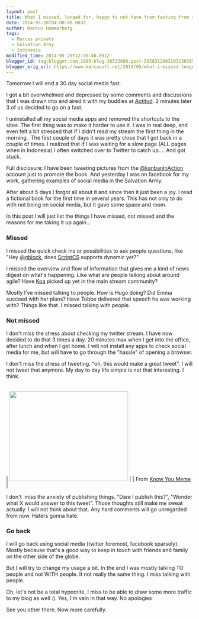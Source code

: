 ```yaml
---
layout: post
title: What I missed, longed for, happy to not have from fasting from social media
date: 2014-05-28T04:00:00.003Z
author: Marcus Hammarberg
tags:
  - Marcus private
  - Salvation Army
  - Indonesia
modified_time: 2014-05-29T12:35:40.891Z
blogger_id: tag:blogger.com,1999:blog-36533086.post-5858312803103136395
blogger_orig_url: https://www.marcusoft.net/2014/05/what-i-missed-longed-for-happy-to-not.html
---
```


Tomorrow I will end a 30 day social media fast.

I got a bit overwhelmed and depressed by some comments and discussions
that I was drawn into and aired it with my buddies at
<a href="http://www.aptitud.se/" target="_blank">Aptitud</a>. 2 minutes
later 3 of us decided to go on a fast.

I uninstalled all my social media apps and removed the shortcuts to the
sites. The first thing was to make it
harder to use it. I was in real deep, and even felt a bit stressed that
if I didn't read my stream the first thing in the morning.  The first
couple of days it was pretty close that I got back in a couple of times.
I realized that if I was waiting for a slow page (ALL pages when in
Indonesia) I often switched over to Twitter to catch up.... And got
stuck.

Full disclosure: I have been tweeting pictures from
the <a href="http://twitter.com/kanbanInAction"
target="_blank">@kanbanInAction</a> account just to promote the book.
And yesterday I was on facebook for my work, gathering examples of
social media in the Salvation Army.

After about 5 days I forgot all about it and since then it just been a
joy. I read a fictional book for the first time in several years. This
has not only to do with not being on social media, but it gave some
space and room.

In this post I will just list the things I have missed, not missed and
the reasons for me taking it up again...

### Missed

I missed the quick check ins or possibilities to ask people questions,
like
"Hey <a href="http://twitter.com/gblock" target="_blank">@gblock</a>,
does <a href="http://scriptcs.net/" target="_blank">ScriptCS</a>
supports dynamic yet?"

I missed the overview and flow of information that gives me a kind of
news digest on what's happening. Like what are people talking about
around agile? Have
<a href="http://www.koajs.com/" target="_blank">Koa</a> picked up yet in
the main stream community?

Mostly I've missed talking to people. How is Hugo doing? Did Emma
succeed with her plans? Have Tobbe delivered that speech he was working
with? Things like that. I missed talking with people.

### Not missed

I don't miss the stress about checking my twitter stream. I have now
decided to do that 3 times a day. 20 minutes max when I get into the
office, after lunch and when I get home. I will not install any apps to
check social media for me, but will have to go through the "hassle" of
opening a browser.

I don't miss the stress of tweeting. "oh, this would make a great
tweet". I will not tweet that anymore. My day to day life simple is not
that interesting. I think.

|     |
| :-: |

| <a
  href="http://i0.kym-cdn.com/photos/images/newsfeed/000/039/080/5008_9c00_420.gif?1318992465"
                                      data-imageanchor="1"
     style="clear: right; margin-bottom: 1em; margin-left: auto; margin-right: auto;"><img
  src="http://i0.kym-cdn.com/photos/images/newsfeed/000/039/080/5008_9c00_420.gif?1318992465"
                        data-border="0" width="320" height="243" /></a> |
| From <a href="http://knowyourmeme.com/memes/haters-gonna-hate"
                               target="_blank">Know You Meme</a> |

I don't  miss the anxiety of publishing things. "Dare I publish this?",
"Wonder what X would answer to this tweet". Those thoughts still make me
sweat actually. I will not think about that. Any hard comments will go
unregarded from now.
Haters gonna hate.

### Go back

I will go back using social media (twitter foremost, facebook sparsely).
Mostly because that's a good way to keep in touch with friends and
family on the other side of the globe.

But I will try to change my usage a bit. In the end I was mostly talking
TO people and not WITH people. It not really the same thing. I miss
talking with people.

Oh, let's not be a total hypocrite, I miss to be able to draw some more
traffic to my blog as well :). Yes, I'm vain in that way. No apologies

See you other there. Now more carefully.
